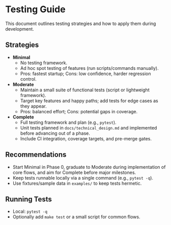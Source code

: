 # Testing Guide

This document outlines testing strategies and how to apply them during development.

## Strategies
- **Minimal**
  - No testing framework.
  - Ad hoc spot testing of features (run scripts/commands manually).
  - Pros: fastest startup; Cons: low confidence, harder regression control.
- **Moderate**
  - Maintain a small suite of functional tests (script or lightweight framework).
  - Target key features and happy paths; add tests for edge cases as they appear.
  - Pros: balanced effort; Cons: potential gaps in coverage.
- **Complete**
  - Full testing framework and plan (e.g., `pytest`).
  - Unit tests planned in `docs/technical_design.md` and implemented before advancing out of a phase.
  - Include CI integration, coverage targets, and pre-merge gates.

## Recommendations
- Start Minimal in Phase 0, graduate to Moderate during implementation of core flows, and aim for Complete before major milestones.
- Keep tests runnable locally via a single command (e.g., `pytest -q`).
- Use fixtures/sample data in `examples/` to keep tests hermetic.

## Running Tests
- Local: `pytest -q`
- Optionally add `make test` or a small script for common flows.
